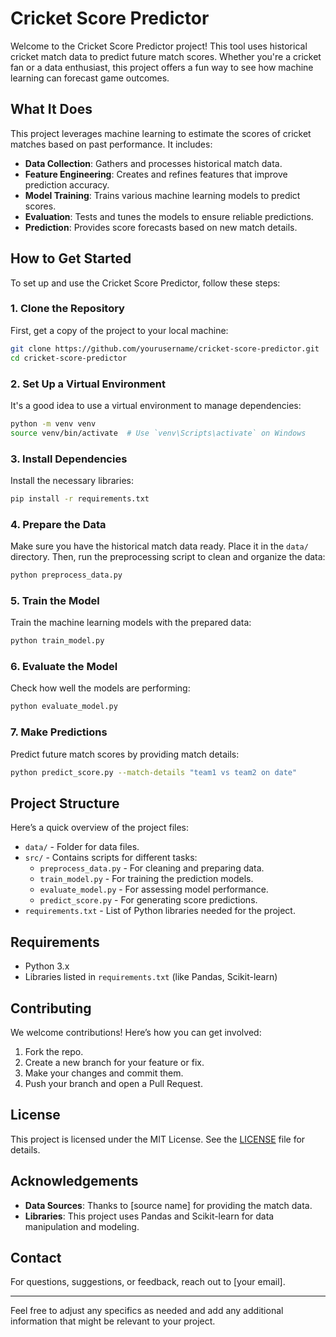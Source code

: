 # Cricket Score Predictor

Welcome to the Cricket Score Predictor project! This tool uses historical cricket match data to predict future match scores. Whether you're a cricket fan or a data enthusiast, this project offers a fun way to see how machine learning can forecast game outcomes.

## What It Does

This project leverages machine learning to estimate the scores of cricket matches based on past performance. It includes:

- **Data Collection**: Gathers and processes historical match data.
- **Feature Engineering**: Creates and refines features that improve prediction accuracy.
- **Model Training**: Trains various machine learning models to predict scores.
- **Evaluation**: Tests and tunes the models to ensure reliable predictions.
- **Prediction**: Provides score forecasts based on new match details.

## How to Get Started

To set up and use the Cricket Score Predictor, follow these steps:

### 1. Clone the Repository

First, get a copy of the project to your local machine:

```bash
git clone https://github.com/yourusername/cricket-score-predictor.git
cd cricket-score-predictor
```

### 2. Set Up a Virtual Environment

It's a good idea to use a virtual environment to manage dependencies:

```bash
python -m venv venv
source venv/bin/activate  # Use `venv\Scripts\activate` on Windows
```

### 3. Install Dependencies

Install the necessary libraries:

```bash
pip install -r requirements.txt
```

### 4. Prepare the Data

Make sure you have the historical match data ready. Place it in the `data/` directory. Then, run the preprocessing script to clean and organize the data:

```bash
python preprocess_data.py
```

### 5. Train the Model

Train the machine learning models with the prepared data:

```bash
python train_model.py
```

### 6. Evaluate the Model

Check how well the models are performing:

```bash
python evaluate_model.py
```

### 7. Make Predictions

Predict future match scores by providing match details:

```bash
python predict_score.py --match-details "team1 vs team2 on date"
```

## Project Structure

Here’s a quick overview of the project files:

- `data/` - Folder for data files.
- `src/` - Contains scripts for different tasks:
  - `preprocess_data.py` - For cleaning and preparing data.
  - `train_model.py` - For training the prediction models.
  - `evaluate_model.py` - For assessing model performance.
  - `predict_score.py` - For generating score predictions.
- `requirements.txt` - List of Python libraries needed for the project.

## Requirements

- Python 3.x
- Libraries listed in `requirements.txt` (like Pandas, Scikit-learn)

## Contributing

We welcome contributions! Here’s how you can get involved:

1. Fork the repo.
2. Create a new branch for your feature or fix.
3. Make your changes and commit them.
4. Push your branch and open a Pull Request.

## License

This project is licensed under the MIT License. See the [LICENSE](LICENSE) file for details.

## Acknowledgements

- **Data Sources**: Thanks to [source name] for providing the match data.
- **Libraries**: This project uses Pandas and Scikit-learn for data manipulation and modeling.

## Contact

For questions, suggestions, or feedback, reach out to [your email].

---

Feel free to adjust any specifics as needed and add any additional information that might be relevant to your project.
